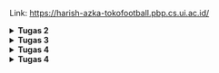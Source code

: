 Link: https://harish-azka-tokofootball.pbp.cs.ui.ac.id/

<details>
<Summary><b>Tugas 2</b></Summary>

---
### 1. Step by Step Implementasi Tugas 2 (Versi Saya)

1. Saya mulai dengan membuat repository baru di GitHub lewat website.
2. Setelah itu saya clone repository tersebut ke laptop biar bisa dikerjakan secara lokal.
3. Lalu mmebuat dan mengaktifkan virtual environment supaya proyek lebih rapi dan terisolasi.
4. Saya membuat file `requirements.txt`, lalu install semua dependensi dengan menjalankan:

   ```bash
   pip install -r requirements.txt
   ```
5. Saya lanjut bikin project Django baru dengan nama `toko_football` menggunakan perintah:

   ```bash
   django-admin startproject toko_football
   ```
6. Setelah project jadi, saya membuat aplikasi `main` dan mulai mengerjakan bagian logic-nya step by step mulai dari `urls.py`, lanjut ke `views.py`, lalu `models.py`, dan terakhir membuat tampilan di `templates/main.html`.
7. Karena ada perubahan di `models.py`, saya menjalankan migrasi dengan:

   ```bash
   python manage.py makemigrations
   python manage.py migrate
   ```
8. Saya jalankan server lokal untuk mengecek apakah semuanya udah jalan dengan normal.
9. Supaya file sensitif tidak ikut ke commit, saya membuat `.gitignore` untuk skip file `.env`, `.env.prod`, dan folder `env`.
10. Saya buat file `.env` untuk development dan `.env.prod` untuk production. Di `.env.prod` saya menggunakan nama schema `tugas_individu`.
11. Saya edit `settings.py` supaya memakai environment variables, lalu saya setting konfigurasi production dan database.
12. Setelah semua selesai, saya `git add`, commit, lalu push ke GitHub.
13. Di PWS, saya bikin project baru dan menyamakan konfigurasi environment-nya dengan mengisi `.env.prod`.
14. Terakhir, saya mengikuti langkah-langkah deployment sesuai panduan sampai akhirnya aplikasi bisa diakses lewat internet. 

---

### 2. Alur Django
saya izin untuk mengambil gambar bagan ini dari Forum Diskusi Minggu Kedua - Course PBP SCELE (Discussion "Alur Django") oleh Bu Ara

<img width="725" height="525" alt="AlurKerjaDjango" src="https://github.com/user-attachments/assets/4cf79a4c-78f8-4369-b9a8-e22eb307463c" />

1. HTTP Request akan diterima oleh urls.py untuk di cocokkan alamat HTTP dengan path yang telah didefinisikan di sana. Jika sesuai atau cocok, maka path akan diteruskan ke appropriate view pada views.py

2. views.py merupakan tempat dimana fungsi didefinisikan, views.py menerima request dan mengembalikan respons sesuai dengan request yang diminta,
dengan cara berinteraksi/berkomunikasi dengan models.py dengan membaca dan mengubah database yang telah didefinisikan disana.

3. views.py juga mengatur templates atau tampilan mana yang ditampilkan pada laman website sesuai request HTTP (dalam project ini yaitu main.html), mengembalikan dengan response yakni halaman yang diminta.


---

### 3. Peran `settings.py`

File `settings.py` berfungsi untuk men-konfigurasi banyak hal, hal penting yang dilakukan di file tersebut antara lain untuk konfigurasi database (menentukan engine dan kredensial database), lalu juga menyimpan daftar aplikasi yang aktif di dalam proyek (Installed Apps), mengatur alokasi file HTML, CSS, dan JS, serta menyimpan konfigurasi penting untuk deployment seperti allowed hosts, environment variable, dll.

---

### 4. Cara Kerja Migrasi Database

Migrasi database di Django adalah proses sinkronisasi antara perubahan model Python dengan struktur tabel di database. `makemigrations` membuat file instruksi perubahan, sedangkan `migrate` mengeksekusinya ke database, sehingga perubahan model dapat diterapkan tanpa harus menghapus data lama.

---

### 5. Keunggulan Django

Sejujurnya saya belum mengerti banyak tentang web development dan dengan menggunakan Django saya cukup cepat memahami cara kerjanya, sehingga mungkin itu salah satu keunggulan Django. Kalau secara teknis Django punya banyak fitur bawaan seperti autentikasi, ORM, dan admin panel sehingga akan lebih memudahkan bagi beginner. Dan juga struktur development nya yang lebih jelas dan mudah dipahami karena menerapkan MVT (Model-View-Template)

---

### 6. Feedback untuk Asisten Dosen

Sudah sangat mudah dipahami step by step nya, tetapi mungkin akan lebih paham jika offline di lab supaya bisa langsung bertanya.

---

</details>

<details>
<Summary><b>Tugas 3</b></Summary>

# Tugas 3: Implementasi Form dan Data Delivery pada Django

---

## 1. Mengapa kita memerlukan data delivery dalam pengimplementasian sebuah platform?

Data delivery penting karena sebuah platform tidak pernah berdiri sendiri. Sebuah platform biasanya akan berhubungan dengan platform atau sistem lain, baik untuk bertukar informasi, mengambil data, maupun mengirimkan data. Tanpa adanya mekanisme data delivery, platform akan terisolasi dan tidak bisa berkomunikasi dengan ekosistem di sekitarnya. Dengan data delivery, proses integrasi antar-platform menjadi mungkin, sehingga layanan dapat saling melengkapi dan memberi pengalaman yang lebih kaya untuk pengguna.  

---
## 2. Menurutmu, mana yang lebih baik antara XML dan JSON? Mengapa JSON lebih populer dibandingkan XML?  
Secara umum, JSON lebih praktis dibanding XML pada kebanyakan kebutuhan saat ini.

- JSON: ringkas, mudah dibaca manusia, cepat diproses mesin, serta secara alami cocok dengan JavaScript dan bahasa modern lainnya.

- XML: lebih kaya fitur (mendukung schema, namespace, validasi), tapi justru membuat strukturnya lebih rumit dan verbose.

Karena faktor kesederhanaan, performa, dan efisiensi, JSON menjadi standar de facto untuk komunikasi data terutama di API modern.

---
## 3. Jelaskan fungsi dari method `is_valid()` pada form Django dan mengapa kita membutuhkan method tersebut?  
Method `is_valid()` dipakai untuk memeriksa apakah data yang dikirimkan melalui form sesuai aturan yang sudah didefinisikan. Jika data memenuhi kriteria, maka menghasilkan True sehingga proses selanjutnya bisa dijalankan. Jika tidak, maka akan menghasilkan False dan Django otomatis menyediakan pesan error yang bisa ditampilkan ke pengguna. Validasi ini krusial agar hanya data yang benar dan sesuai format yang masuk ke database, sekaligus mencegah error maupun input yang berpotensi berbahaya.

---
## 4. Mengapa kita membutuhkan `csrf_token` saat membuat form di Django? Apa yang dapat terjadi jika kita tidak menambahkan `csrf_token` pada form Django? Bagaimana hal tersebut dapat dimanfaatkan oleh penyerang?  
`csrf_token` adalah mekanisme keamanan untuk melindungi aplikasi dari serangan Cross-Site Request Forgery (CSRF). Tanpa token ini, seorang penyerang bisa membuat pengguna secara tidak sadar mengirimkan request berbahaya (misalnya mengganti password atau menghapus data) karena server tidak bisa membedakan mana request asli dan mana yang palsu. Dengan csrf_token, setiap form disertai kode unik yang harus cocok dengan yang ada di server. Jika token salah atau hilang, request otomatis ditolak.

---
## 5. Jelaskan bagaimana cara kamu mengimplementasikan checklist di atas secara step-by-step  
Berikut step by step pengerjaan tugas yang saya lakukan:  

1. Menambahkan empat fungsi view di views.py, termasuk untuk daftar produk, tambah produk, dan detail produk.
2. Menghubungkan view dengan URL pattern baru lewat urls.py.
3. Membuat fungsi add_product, show_product, serta menyesuaikan main_page agar menampilkan list produk dan tombol tambah produk.
4. Mengedit index.html supaya mendukung fitur baru, seperti menampilkan daftar produk.
5. Menyediakan halaman baru di folder templates, yaitu add_product.html dan product_details.html.
6. Membuat forms.py berisi ProductForm dengan field sesuai kebutuhan input produk.
7. Menambahkan atribut id pada model Product untuk memberi identitas unik tiap produk.
8. Menambahkan CSRF trusted domains di settings.py agar form dapat berjalan aman ketika diakses via domain tertentu.
  
---
## 6. Apakah ada feedback untuk asdos di tutorial 2?  
Sudah cukup jelas smua penjelasan tutorialnya.

---
## Screenshot Postman:
1. XML

<img width="1920" height="1080" alt="Screenshot (167)" src="https://github.com/user-attachments/assets/dced570f-89e9-4f28-b769-bd7ae069906c" />


3. JSON

<img width="1920" height="1080" alt="Screenshot (169)" src="https://github.com/user-attachments/assets/9c1fd269-d023-4291-a413-562396cb4e46" />


4. XML By ID

<img width="1920" height="1080" alt="Screenshot (168)" src="https://github.com/user-attachments/assets/4ac939d8-b546-4b6a-a9b6-6f81d97e25e8" />


6. JSON By ID

<img width="1920" height="1080" alt="Screenshot (170)" src="https://github.com/user-attachments/assets/2009412f-b181-477f-b74e-803097c31460" />


---

</details>

<details>
<Summary><b>Tugas 4</b></Summary>

# Tugas 4: Implementasi Autentikasi, Session, dan Cookies pada Django

---

## 1. Apa itu Django AuthenticationForm? Jelaskan juga kelebihan dan kekurangannya.
`AuthenticationForm` adalah form bawaan Django yang digunakan untuk menangani proses login pengguna. Form ini secara otomatis memvalidasi username dan password berdasarkan model User yang terdaftar.

**Kelebihan:**
- Sudah terintegrasi penuh dengan sistem autentikasi bawaan Django sehingga lebih terjamin keamanannya.
- Lebih cepat dan simple, karena tidak diperlukan untuk membuat form manual.

**Kekurangan:**
- Terbatas pada field standar yaitu username dan password, sehingga jika ingin menambahkan custom field seperti SSO, perlu dilakukan override.

---

## 2. Apa perbedaan antara autentikasi dan otorisasi? Bagaimana Django mengimplementasikan kedua konsep tersebut?
- **Autentikasi** adalah proses memverifikasi identitas pengguna, biasanya dengan username/email dan password.

- Sedangkan **Otorisasi** adalah proses menentukan hak akses apa yang dimiliki oleh pengguna yang sudah terautentikasi.

**Implementasi di Django:**
- Autentikasi ditangani dengan sistem `django.contrib.auth`, termasuk User model, AuthenticationForm, dan fungsi untuk masuk (log in) dan keluar (logout).
- Otorisasi ditangani dengan permission (add, change, delete, view) yang terasosiasi dengan model dan diatur oleh decorator `@login_required` dan `@permission_required` untuk membatasi akses pada view.

---

## 3. Apa saja kelebihan dan kekurangan session dan cookies dalam konteks menyimpan state di aplikasi web?

**Session:**

   Kelebihan:
   - Data disimpan di server, hanya session ID yang tersimpan di browser sehingga lebih aman.
   - Oleh karena itu maka bisa menyimpan data yang lebih kompleks.

   Kekurangan:
   - Sangat membebani server karena harus menyimpan data banyak user.

**Cookies:**

   Kelebihan:
   - Disimpan di client, sehingga tidak membebani server.

   Kekurangan:
   - Rentan terhadap serangan XSS/CSRF jika tidak diamankan.
   - Ukurannya terbatas (karena disimpan di client).
   - Data sensitif tidak boleh disimpan langsung dalam cookie karena rentan.

---

## 4. Apakah penggunaan cookies aman secara default dalam pengembangan web, atau apakah ada risiko potensial yang harus diwaspadai? Bagaimana Django menangani hal tersebut?
**Penggunaan cookies tidak sepenuhnya aman secara default karena:**
- Bisa diakses lewat JavaScript (rentan XSS).
- Bisa dicuri melalui koneksi yang tidak terenkripsi (Man-in-the-Middle attack).
- Bisa dipalsukan oleh pengguna.

**Django menangani risiko ini dengan:**
- Menggunakan HttpOnly flag (mencegah akses cookie via JavaScript).
- Menggunakan Secure flag (cookie hanya dikirim melalui HTTPS).
- CSRF protection otomatis melalui middleware.
- Session cookie Django secara default disimpan dengan nama yang acak dan terenkripsi (menggunakan SECRET_KEY).

---

## 5. Jelaskan bagaimana cara kamu mengimplementasikan checklist di atas secara step-by-step

1. Membuat fungsi **login** dan **register** pada `views.py`.
2. Menambahkan routing untuk `login`, `register`, dan `logout` di `urls.py`.
3. Membuat template HTML khusus untuk halaman login dan register.
4. Mengimplementasikan fungsi **logout** serta menambahkan tombol logout pada `main.html`.
5. Mendaftarkan path `logout` ke dalam `urls.py`.
6. Menggunakan decorator `@login_required` untuk membatasi akses ke halaman utama dan fitur **show product**.
7. Mengelola cookies: menyimpan saat login, menghapus saat logout, serta menampilkan informasi **last login** di halaman utama.
8. Menghubungkan entitas `Product` dengan `User` agar setiap produk memiliki informasi siapa yang menambahkannya.
9. Menjalankan migrasi setelah melakukan perubahan pada `models.py`.
10. Menyesuaikan fungsi **add\_product** agar produk baru secara otomatis terkait dengan user yang membuatnya.
11. Memodifikasi halaman utama untuk menambahkan fitur **filtering** produk.
12. Menyesuaikan halaman detail produk agar menampilkan informasi user yang menambahkan produk tersebut.
13. Melakukan proses **add-commit-push** ke GitHub dan juga ke PWS.


---

</details>

<details>
<Summary><b>Tugas 4</b></Summary>

## 1. Urutan Prioritas CSS Selector
Jika sebuah elemen HTML memiliki beberapa style dari selector CSS yang berbeda, browser akan menentukan style mana yang akan diterapkan berdasarkan urutan prioritas atau yang biasa disebut spesifisitas (specificity). Berikut adalah urutannya dari prioritas tertinggi ke terendah:

1. !important Rule: Aturan CSS yang diakhiri dengan !important akan mengalahkan semua aturan lainnya. Namun, penggunaannya sangat tidak disarankan kecuali dalam keadaan terpaksa karena dapat membuat CSS sulit dikelola.

Contoh: color: blue !important;

2. Inline Style: CSS yang ditulis langsung pada atribut style di dalam tag HTML.

Contoh: <div style="color: red;"></div>

3. ID Selector: CSS yang menargetkan elemen berdasarkan id uniknya.

Contoh: #header { color: green; }

4. Class, Attribute, dan Pseudo-class Selectors: Prioritas di level ini setara.

Class: .button { color: purple; }

Attribute: input[type="text"] { border: 1px solid gray; }

Pseudo-class: a:hover { text-decoration: underline; }

5. Element dan Pseudo-element Selectors: Menargetkan semua elemen dari jenis tag tertentu. Ini adalah prioritas terendah.

Element: div { font-size: 16px; }

Pseudo-element: p::first-line { font-weight: bold; }

Jika terdapat dua selector dengan prioritas yang sama, maka aturan yang didefinisikan paling akhir di dalam file CSS akan menjadi pemenangnya.

## 2. Pentingnya Responsive Design
Responsive design adalah konsep penting karena bertujuan untuk membuat halaman web terlihat dan berfungsi dengan baik di berbagai macam perangkat dengan ukuran layar yang berbeda, mulai dari desktop, laptop, tablet, hingga smartphone.

Mengapa ini penting?

1. Pengalaman Pengguna (User Experience): Situs yang responsif memberikan pengalaman yang nyaman bagi pengguna di perangkat apa pun. Pengguna tidak perlu melakukan zoom-in/zoom-out atau scroll ke samping untuk membaca konten.

2. Peningkatan Jangkauan Pengguna: Sebagian besar pengguna internet saat ini mengakses web melalui perangkat mobile. Tanpa desain yang responsif, Anda akan kehilangan audiens yang sangat besar.

3. SEO (Search Engine Optimization): Mesin pencari seperti Google memprioritaskan situs yang mobile-friendly dalam hasil pencariannya. Situs yang tidak responsif akan mendapatkan peringkat yang lebih rendah.

4. Efisiensi Perawatan: Anda hanya perlu mengelola satu basis kode (codebase) untuk semua perangkat, bukan membuat versi terpisah untuk desktop dan mobile.

Tentu, berikut adalah jawaban untuk soal-soal tersebut:

1. Urutan Prioritas CSS Selector
Jika sebuah elemen HTML memiliki beberapa style dari selector CSS yang berbeda, browser akan menentukan style mana yang akan diterapkan berdasarkan urutan prioritas atau yang biasa disebut spesifisitas (specificity). Berikut adalah urutannya dari prioritas tertinggi ke terendah:

!important Rule: Aturan CSS yang diakhiri dengan !important akan mengalahkan semua aturan lainnya. Namun, penggunaannya sangat tidak disarankan kecuali dalam keadaan terpaksa karena dapat membuat CSS sulit dikelola.

Contoh: color: blue !important;

Inline Style: CSS yang ditulis langsung pada atribut style di dalam tag HTML.

Contoh: <div style="color: red;"></div>

ID Selector: CSS yang menargetkan elemen berdasarkan id uniknya.

Contoh: #header { color: green; }

Class, Attribute, dan Pseudo-class Selectors: Prioritas di level ini setara.

Class: .button { color: purple; }

Attribute: input[type="text"] { border: 1px solid gray; }

Pseudo-class: a:hover { text-decoration: underline; }

Element dan Pseudo-element Selectors: Menargetkan semua elemen dari jenis tag tertentu. Ini adalah prioritas terendah.

Element: div { font-size: 16px; }

Pseudo-element: p::first-line { font-weight: bold; }

Jika terdapat dua selector dengan prioritas yang sama, maka aturan yang didefinisikan paling akhir di dalam file CSS akan menjadi pemenangnya.

2. Pentingnya Responsive Design
Responsive design adalah konsep penting karena bertujuan untuk membuat halaman web terlihat dan berfungsi dengan baik di berbagai macam perangkat dengan ukuran layar yang berbeda, mulai dari desktop, laptop, tablet, hingga smartphone.

Mengapa ini penting?

Pengalaman Pengguna (User Experience): Situs yang responsif memberikan pengalaman yang nyaman bagi pengguna di perangkat apa pun. Pengguna tidak perlu melakukan zoom-in/zoom-out atau scroll ke samping untuk membaca konten.

Peningkatan Jangkauan Pengguna: Sebagian besar pengguna internet saat ini mengakses web melalui perangkat mobile. Tanpa desain yang responsif, Anda akan kehilangan audiens yang sangat besar.

SEO (Search Engine Optimization): Mesin pencari seperti Google memprioritaskan situs yang mobile-friendly dalam hasil pencariannya. Situs yang tidak responsif akan mendapatkan peringkat yang lebih rendah.

Efisiensi Perawatan: Anda hanya perlu mengelola satu basis kode (codebase) untuk semua perangkat, bukan membuat versi terpisah untuk desktop dan mobile.

Contoh Aplikasi:

   - Sudah Menerapkan (Responsif): YouTube.

      - Alasan: Jika Anda membuka YouTube di desktop, Anda akan melihat video utama dengan daftar video rekomendasi di sampingnya dalam beberapa kolom. Namun, saat dibuka di smartphone, tata letaknya berubah menjadi satu kolom vertikal, dengan komentar dan rekomendasi di bawah video. Ini membuat navigasi dan menonton menjadi mudah di layar kecil.

   - Belum Menerapkan (Tidak Responsif): Situs web akademik atau pemerintah yang sudah tua.

      - Alasan: Seringkali situs-situs lama ini dibuat hanya untuk tampilan desktop. Saat dibuka di smartphone, seluruh halaman akan "menyusut" agar muat di layar. Akibatnya, teks menjadi sangat kecil dan tidak terbaca, dan tombol atau link menjadi sulit untuk ditekan. Pengguna dipaksa untuk terus-menerus memperbesar dan menggeser layar, memberikan pengalaman yang sangat buruk.

## 3. Perbedaan Margin, Border, dan Padding
Ketiganya adalah komponen dari CSS Box Model, yang merupakan kotak yang membungkus setiap elemen HTML.

1. Padding (Bantalan):
Definisi: Ruang transparan yang berada di dalam border, yaitu antara border dan konten elemen (teks/gambar). Fungsinya adalah memberikan ruang bernapas untuk konten di dalam kotaknya.

Implementasi: padding: 20px; atau padding-top: 10px;

2. Border (Garis Tepi):
Definisi: Garis yang mengelilingi padding dan konten. Border bisa memiliki ketebalan, gaya (misalnya solid, dotted), dan warna.

Implementasi: border: 2px solid black;

3. Margin (Jarak):
Definisi: Ruang transparan yang berada di luar border. Fungsinya adalah untuk menciptakan jarak antara elemen tersebut dengan elemen lainnya di sekitarnya.

Implementasi: margin: 15px; atau margin-bottom: 25px;

## 4. Konsep dan Kegunaan Flexbox dan Grid Layout
Keduanya adalah sistem layout modern di CSS untuk mengatur posisi dan tata letak elemen, namun dengan tujuan yang berbeda.

1. Flexbox (Flexible Box Layout)

   - Konsep: Sistem layout satu dimensi. Artinya, Flexbox dirancang untuk mengatur elemen-elemen dalam satu baris (row) atau satu kolom (column). Ia sangat "fleksibel" dalam mendistribusikan ruang dan meratakan item di dalam sebuah kontainer.
   - Kegunaan:
      - Sangat ideal untuk komponen aplikasi skala kecil, seperti membuat navbar, meratakan item di dalam sebuah tombol atau kartu.
      - Memusatkan elemen secara vertikal dan horizontal dengan mudah.
      - Mendistribusikan ruang secara merata di antara beberapa item.

2. Grid Layout

   - Konsep: Sistem layout dua dimensi. Grid memungkinkan kita mengatur    tata letak dalam bentuk baris dan kolom secara bersamaan, seperti sebuah tabel atau spreadsheet. Kita bisa mendefinisikan sebuah "kisi-kisi" dan menempatkan elemen secara presisi di dalamnya.

   - Kegunaan:
      - Sangat cocok untuk tata letak halaman secara keseluruhan (contoh: header, sidebar, konten utama, footer).
      - Membuat layout yang kompleks dan asimetris, seperti galeri foto atau dashboard aplikasi.
      - Mengatur elemen yang perlu sejajar baik secara horizontal maupun vertikal.

---

## 5. Jelaskan bagaimana cara kamu mengimplementasikan checklist di atas secara step-by-step

1. Saya memulai dengan membuat fungsi untuk mengedit dan menghapus produk dari etalase.
2. Tak lupa saya juga menampilkan fitur edit dan delete pada cardproduct.
3. Membuat beberapa tampilan html untuk membuat tampilan yang bisa dikostumisasi menggunakan Tailwind.
4. Sebetulnya saya pertama-tama menerapkan semua yang diberikan di tutorial, tetapi saya mengubah beberapa hal.
5. Menambah animasi ketika cursor digerakkan ke arah card.
6. Mengubah seluruh tampilan warna website menjadi darkmode dan menggunakan warna spotlight berupa warna biru.
7. Menambah harga barang pada card.
8. Menambahkan kondisi ketika tidak ada thumbnail maka akan menampilkan no-thumbnail image, begitupun krtika tidak ada produk.
9. Menambahkan navbar untuk keperluan navigasi web dan untuk merapikan susunan web.


</details>